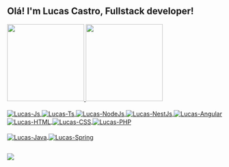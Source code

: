 ## Olá! I'm Lucas Castro, Fullstack developer!
<div>
  <a href="https://github.com/lukcastrodev">
  <img height="180em" src="https://github-readme-stats.vercel.app/api?username=lukcastrodev&show_icons=true&theme=dracula&include_all_commits=true&count_private=true"/>
  <img height="180em" src="https://github-readme-stats.vercel.app/api/top-langs/?username=lukcastrodev&layout=compact&langs_count=7&theme=dracula"/>
</div>
<div style="display: inline_block"><br>
  <img align="center" alt="Lucas-Js" src="https://img.shields.io/badge/JavaScript-F7DF1E?style=for-the-badge&logo=javascript&logoColor=black">
  <img align="center" alt="Lucas-Ts" src="https://img.shields.io/badge/TypeScript-007ACC?style=for-the-badge&logo=typescript&logoColor=white">
  <img align="center" alt="Lucas-NodeJs" src="https://img.shields.io/badge/Node.js-239120?style=for-the-badge&logo=node.js&logoColor=white">
  <img align="center" alt="Lucas-NestJs" src="https://img.shields.io/badge/NestJs-DD0031?style=for-the-badge&logo=nestjs&logoColor=white">
  <img align="center" alt="Lucas-Angular" src="https://img.shields.io/badge/Angular-DD0031?style=for-the-badge&logo=angular&logoColor=white">
  <img align="center" alt="Lucas-HTML" src="https://img.shields.io/badge/HTML-239120?style=for-the-badge&logo=html5&logoColor=white">
  <img align="center" alt="Lucas-CSS" src="https://img.shields.io/badge/CSS-239120?&style=for-the-badge&logo=css3&logoColor=white">
  <img align="center" alt="Lucas-PHP" src="https://img.shields.io/badge/PHP-4F5B93?&style=for-the-badge&logo=php&logoColor=white">
</div>
<div style="display: inline_block"><br>
  <img align="center" alt="Lucas-Java" src="https://img.shields.io/badge/Java-CC342D?style=for-the-badge&logo=openjdk&logoColor=white">
  <img align="center" alt="Lucas-Spring" src="https://img.shields.io/badge/SpringBoot-6DB33F?style=for-the-badge&logo=Spring&logoColor=white">
</div>
  
  ##
 
<div> 
<a href = "mailto:camposs.nascimento@gmail.com"><img src="https://img.shields.io/badge/-Gmail-%23333?style=for-the-badge&logo=gmail&logoColor=white" target="_blank"></a>

 
</div>
